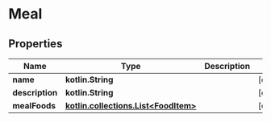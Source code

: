 
# Meal

## Properties
| Name | Type | Description | Notes |
| ------------ | ------------- | ------------- | ------------- |
| **name** | **kotlin.String** |  |  [optional] |
| **description** | **kotlin.String** |  |  [optional] |
| **mealFoods** | [**kotlin.collections.List&lt;FoodItem&gt;**](FoodItem.md) |  |  [optional] |



